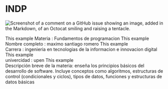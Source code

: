 # INDP
![Screenshot of a comment on a GitHub issue showing an image, added in the Markdown, of an Octocat smiling and raising a tentacle.](https://www.programaenlinea.net/wp-content/uploads/2020/07/programacion-tecgurus.net-2.jpg)

 This example
Materia : Fundamentos de programacion
This example  
Nombre completo : maximo santiago romero
This example  
Carrera : ingenieria en tecnologias de la informacion e innovacion digital
This example  
univercidad : upen
This example  
Descripción breve de la materia: enseña los principios básicos del desarrollo de software. Incluye conceptos como algoritmos, estructuras de control (condicionales y ciclos), tipos de datos, funciones y estructuras de datos básicas

